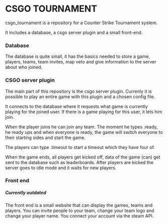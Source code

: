 CSGO TOURNAMENT
===============

csgo_tournament is a repository for a Counter Strike Tournament system. 

It includes a database, a csgo server plugin and a small front-end.

### Database

The database is quite small, it has the basics needed to store a game, players, teams, team invites, map veto and give information to the server about who joined.

### CSGO server plugin

The main part of this repository is the csgo server plugin. Currenly it is possible to play an entire game with this plugin and a chosen config file.

It connects to the database where it requests what game is currently playing for the joined user. If there is a game playing for this user, it lets him join.

When the player joins he can join any team. The moment he types .ready, he ready ups and when everyone is ready, the game will switch everyone to their starting sides and start the game.

The players can type .timeout to start a timeout which they have four of.

When the game ends, all players get kicked off, data of the game (can) get sent to the database such as leaderboards. After players are kicked the server goes to idle mode and it waits for new players.

### Front end

##### Currently outdated

The front end is a small website that can display the games, teams and players. You can invite people to your team, change your team logo and change your player name. You connect your account via the steam API.
